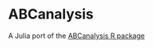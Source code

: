 # ABCanalysis

A Julia port of the [ABCanalysis R package](https://cran.r-project.org/web/packages/ABCanalysis/)
